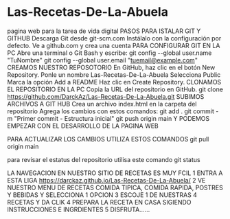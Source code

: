 # Las-Recetas-De-La-Abuela
pagina web para la tarea de vida digital
PASOS PARA ISTALAR GIT Y GITHUB
Descarga Git desde git-scm.com
Instálalo con la configuración por defecto.
Ve a github.com y crea una cuenta
PARA CONFIGURAR GIT EN LA PC
Abre una terminal o Git Bash y escribe:
git config --global user.name "TuNombre"
git config --global user.email "tuemail@example.com"
CREAMOS NUESTRO REPOSOTORIO
En GitHub, haz clic en el botón New Repository.
Ponle un nombre Las-Recetas-De-La-Abuela
Selecciona Public
Marca la opción Add a README
Haz clic en Create Repository.
CLONAMOS EL REPOSITORIO EN LA PC
Copia la URL del repositorio en GitHub.
git clone  https://github.com/DarckAz/Las-Recetas-De-La-Abuela.git
SUBIMOS ARCHIVOS A GIT HUB
Crea un archivo index.html en la carpeta del repositorio
Agrega los cambios con estos comandos:
git add .
git commit -m "Primer commit - Estructura inicial"
git push origin main
Y PODEMOS EMPEZAR CON EL DESARROLLO DE LA PAGINA WEB 

PARA ACTUALIZAR LOS CAMBIOS UTILIZA ESTOS COMANDOS 
git pull origin main

para revisar el estatus del repositorio utilisa este comando 
git status

LA NAVEGACION EN NUESTRO SITIO DE RECETAS ES MUY FCIL 
1 ENTRA A ESTA LIGA https://darckaz.github.io/Las-Recetas-De-La-Abuela/
2 VE NUESTRO MENU DE RECETAS COMIDA TIPICA, COMIDA RAPIDA, POSTRES Y BEBIDAS Y SELECCIONA 1 OPCION
3 ESCOJE 1 DE NUESTRAS 4 RECETAS Y DA CLIK
4 PREPARA LA RECETA EN CASA SIGIENDO INSTRUCCIONES E INGRDIENTES
5 DISFRUTA...... 
